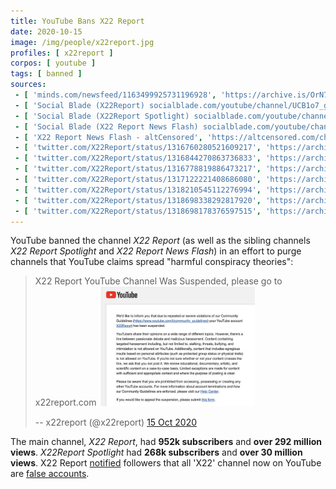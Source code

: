 ```yaml
---
title: YouTube Bans X22 Report
date: 2020-10-15
image: /img/people/x22report.jpg
profiles: [ x22report ]
corpos: [ youtube ]
tags: [ banned ]
sources:
 - [ 'minds.com/newsfeed/1163499925731196928', 'https://archive.is/OrN7F' ]
 - [ 'Social Blade (X22Report) socialblade.com/youtube/channel/UCB1o7_gbFp2PLsamWxFenBg', 'https://archive.is/GJn54' ]
 - [ 'Social Blade (X22Report Spotlight) socialblade.com/youtube/channel/UC1rnp-CySclyhxyjA4f14WQ', 'https://archive.is/1Tloi' ]
 - [ 'Social Blade (X22 Report News Flash) socialblade.com/youtube/channel/UCsAUuQLEn3hZQiQAUoOwXxQ', 'https://archive.is/RkftJ' ]
 - [ 'X22 Report News Flash - altCensored', 'https://altcensored.com/channel/UCsAUuQLEn3hZQiQAUoOwXxQ' ]
 - [ 'twitter.com/X22Report/status/1316760280521609217', 'https://archive.is/Ulwbh' ]
 - [ 'twitter.com/X22Report/status/1316844270863736833', 'https://archive.is/q7eoL' ]
 - [ 'twitter.com/X22Report/status/1316778819886473217', 'https://archive.is/15l77' ]
 - [ 'twitter.com/X22Report/status/1317122221408686080', 'https://archive.is/CeA3H' ]
 - [ 'twitter.com/X22Report/status/1318210545112276994', 'https://archive.is/YJWqY' ]
 - [ 'twitter.com/X22Report/status/1318698338292817920', 'https://archive.is/sQDXs' ]
 - [ 'twitter.com/X22Report/status/1318698178376597515', 'https://archive.is/StYmO' ]
---
```


YouTube banned the channel _X22 Report_ (as well as the sibling channels _X22
Report Spotlight_ and _X22 Report News Flash_) in an effort to purge channels
that YouTube claims spread "harmful conspiracy theories":
> X22 Report YouTube Channel Was Suspended, please go to x22report.com
> [<img src="notice.jpg" width="250" height="auto" style="margin: 0;">](notice.jpg)
>
> -- x22report (@x22report) [15 Oct 2020](https://archive.is/OrN7F)

The main channel, _X22 Report_, had **952k subscribers** and **over 292 million
views**. _X22Report Spotlight_ had **268k subscribers** and **over 30 million
views**. X22 Report [notified](https://archive.is/sQDXs) followers that all
'X22' channel now on YouTube are [false accounts](https://archive.is/StYmO).
